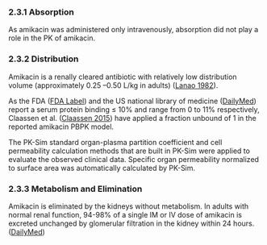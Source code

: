 ### 2.3.1 Absorption

As amikacin was administered only intravenously, absorption did not play a role in the PK of amikacin. 

### 2.3.2 Distribution

Amikacin is a renally cleared antibiotic with relatively low distribution volume (approximately 0.25 –0.50 L/kg in adults) ([Lanao 1982](#5-references)). 

As the FDA ([FDA Label](#5-references)) and the US national library of medicine ([DailyMed](#5-references))  report a serum protein binding ≤ 10% and range from 0 to 11% respectively,  Claassen et al. ([Claassen 2015](#5-references)) have applied a fraction unbound of 1 in the reported amikacin PBPK model.

The PK-Sim standard organ-plasma partition coefficient and cell permeability calculation methods that are built in PK-Sim were applied to evaluate the observed clinical data. Specific organ permeability normalized to surface area was automatically calculated by PK-Sim.

### 2.3.3 Metabolism and Elimination

Amikacin is eliminated by the kidneys without metabolism. In adults with normal renal function, 94-98% of a single IM or IV dose of amikacin is excreted unchanged by glomerular filtration in the kidney within 24 hours. ([DailyMed](#5-references))


